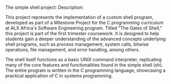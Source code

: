 The simple shell project:
                             Description:

This project represents the implementation of a custom shell program, developed as part of a Milestone Project for the C programming curriculum at ALX Africa's Software Engineering program. Titled "The Gates of Shell," this project is part of the first trimester coursework. It is designed to help students gain a deeper understanding of the advanced concepts underlying shell programs, such as process management, system calls, bitwise operations, file management, and error handling, among others.

The shell itself functions as a basic UNIX command interpreter, replicating many of the core features and functionalities found in the simple shell (sh). The entire program is written in the C programming language, showcasing a practical application of C in systems programming.
